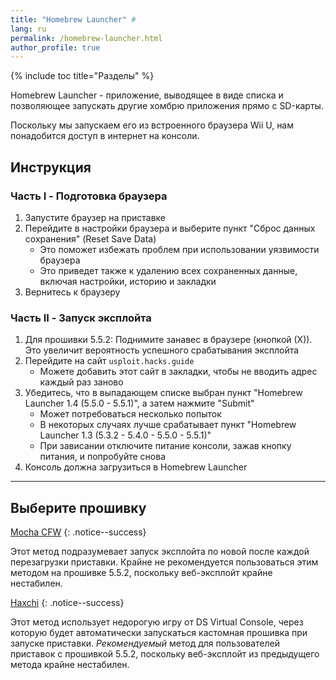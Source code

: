 ```yaml
---
title: "Homebrew Launcher" #
lang: ru
permalink: /homebrew-launcher.html
author_profile: true
---
```


{% include toc title="Разделы" %}

Homebrew Launcher - приложение, выводящее в виде списка и позволяющее запускать другие хомбрю приложения прямо с SD-карты.

Поскольку мы запускаем его из встроенного браузера Wii U, нам понадобится доступ в интернет на консоли.

## Инструкция

### Часть I - Подготовка браузера

1. Запустите браузер на приставке
1. Перейдите в настройки браузера и выберите пункт "Сброс данных сохранения" (Reset Save Data)
	+ Это поможет избежать проблем при использовании уязвимости браузера
	+ Это приведет также к удалению всех сохраненных данные, включая настройки, историю и закладки
1. Вернитесь к браузеру

### Часть II - Запуск эксплойта

1. Для прошивки 5.5.2: Поднимите занавес в браузере (кнопкой (Х)). Это увеличит вероятность успешного срабатывания эксплойта
1. Перейдите на сайт `usploit.hacks.guide`
	+ Можете добавить этот сайт в закладки, чтобы не вводить адрес каждый раз заново
1. Убедитесь, что в выпадающем списке выбран пункт "Homebrew Launcher 1.4 (5.5.0 - 5.5.1)", а затем нажмите "Submit"
	+ Может потребоваться несколько попыток
	+ В некоторых случаях лучше срабатывает пункт "Homebrew Launcher 1.3 (5.3.2 - 5.4.0 - 5.5.0 - 5.5.1)"
	+ При зависании отключите питание консоли, зажав кнопку питания, и попробуйте снова
1. Консоль должна загрузиться в Homebrew Launcher

___

## Выберите прошивку

[Mocha CFW](mocha-cfw)
{: .notice--success}

Этот метод подразумевает запуск эксплойта по новой после каждой перезагрузки приставки. Крайне не рекомендуется пользоваться этим методом на прошивке 5.5.2, поскольку веб-эксплойт крайне нестабилен.

[Haxchi](haxchi)
{: .notice--success}

Этот метод использует недорогую игру от DS Virtual Console, через которую будет автоматически запускаться кастомная прошивка при запуске приставки. *Рекомендуемый* метод для пользователей приставок с прошивкой 5.5.2, поскольку веб-эксплойт из предыдущего метода крайне нестабилен.
